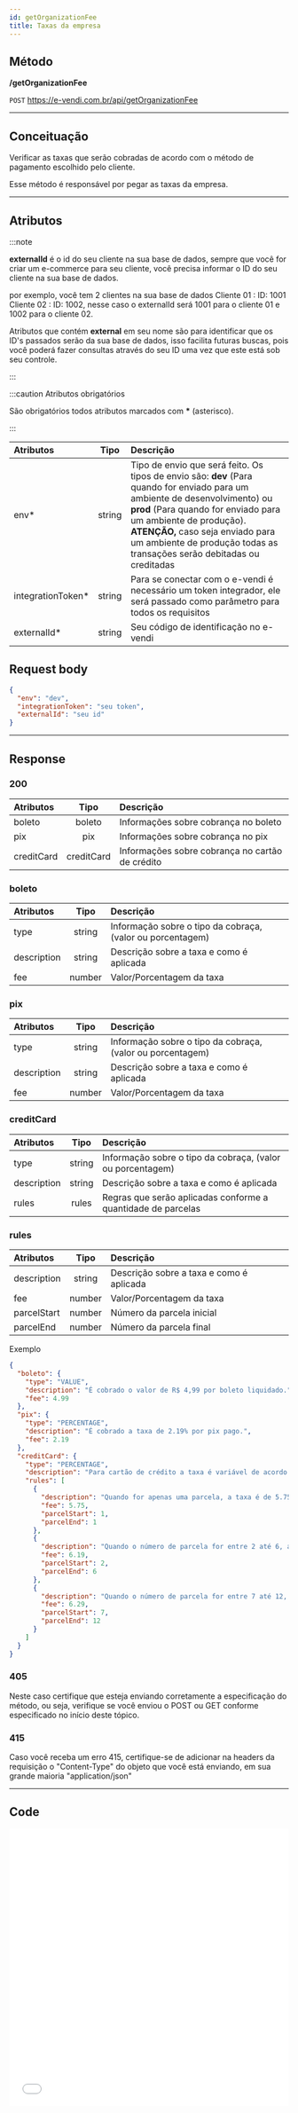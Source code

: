 ```yaml
---
id: getOrganizationFee
title: Taxas da empresa
---
```


## Método

**/getOrganizationFee**

`POST` https://e-vendi.com.br/api/getOrganizationFee

---

## Conceituação

Verificar as taxas que serão cobradas de acordo com o método de pagamento escolhido pelo cliente.

Esse método é responsável por pegar as taxas da empresa.

---

## Atributos

:::note

**externalId** é o id do seu cliente na sua base de dados, sempre que você for criar um e-commerce para seu cliente, você precisa informar o ID do seu cliente na sua base de dados.

por exemplo, você tem 2 clientes na sua base de dados Cliente 01 : ID: 1001 Cliente 02 : ID: 1002, nesse caso o externalId será 1001 para o cliente 01 e 1002 para o cliente 02.

Atributos que contém **external** em seu nome são para identificar que os ID's passados serão da sua base de dados, isso facilita futuras buscas, pois você poderá fazer consultas através do seu ID uma vez que este está sob seu controle.

:::

:::caution Atributos obrigatórios

São obrigatórios todos atributos marcados com **\*** (asterisco).

:::

| Atributos | Tipo | Descrição |
| :-- | :-: | :-- |
| env\* | string | Tipo de envio que será feito. Os tipos de envio são: **dev** (Para quando for enviado para um ambiente de desenvolvimento) ou **prod** (Para quando for enviado para um ambiente de produção). **ATENÇÃO,** caso seja enviado para um ambiente de produção todas as transações serão debitadas ou creditadas |
| integrationToken\* | string | Para se conectar com o e-vendi é necessário um token integrador, ele será passado como parâmetro para todos os requisitos |
| externalId\* | string | Seu código de identificação no e-vendi |

## Request body

```json
{
  "env": "dev",
  "integrationToken": "seu token",
  "externalId": "seu id"
}
```

---

## Response

### 200

| Atributos  |    Tipo    | Descrição                                       |
| :--------- | :--------: | :---------------------------------------------- |
| boleto     |   boleto   | Informações sobre cobrança no boleto            |
| pix        |    pix     | Informações sobre cobrança no pix               |
| creditCard | creditCard | Informações sobre cobrança no cartão de crédito |

### boleto

| Atributos | Tipo | Descrição |
| :-- | :-: | :-- |
| type | string | Informação sobre o tipo da cobraça, (valor ou porcentagem) |
| description | string | Descrição sobre a taxa e como é aplicada |
| fee | number | Valor/Porcentagem da taxa |

### pix

| Atributos | Tipo | Descrição |
| :-- | :-: | :-- |
| type | string | Informação sobre o tipo da cobraça, (valor ou porcentagem) |
| description | string | Descrição sobre a taxa e como é aplicada |
| fee | number | Valor/Porcentagem da taxa |

### creditCard

| Atributos | Tipo | Descrição |
| :-- | :-: | :-- |
| type | string | Informação sobre o tipo da cobraça, (valor ou porcentagem) |
| description | string | Descrição sobre a taxa e como é aplicada |
| rules | rules | Regras que serão aplicadas conforme a quantidade de parcelas |

### rules

| Atributos   |  Tipo  | Descrição                                |
| :---------- | :----: | :--------------------------------------- |
| description | string | Descrição sobre a taxa e como é aplicada |
| fee         | number | Valor/Porcentagem da taxa                |
| parcelStart | number | Número da parcela inicial                |
| parcelEnd   | number | Número da parcela final                  |

Exemplo

```json
{
  "boleto": {
    "type": "VALUE",
    "description": "É cobrado o valor de R$ 4,99 por boleto liquidado.",
    "fee": 4.99
  },
  "pix": {
    "type": "PERCENTAGE",
    "description": "É cobrado a taxa de 2.19% por pix pago.",
    "fee": 2.19
  },
  "creditCard": {
    "type": "PERCENTAGE",
    "description": "Para cartão de crédito a taxa é variável de acordo com o número de parcelas.",
    "rules": [
      {
        "description": "Quando for apenas uma parcela, a taxa é de 5.75%",
        "fee": 5.75,
        "parcelStart": 1,
        "parcelEnd": 1
      },
      {
        "description": "Quando o número de parcela for entre 2 até 6, a taxa é de 6.19%",
        "fee": 6.19,
        "parcelStart": 2,
        "parcelEnd": 6
      },
      {
        "description": "Quando o número de parcela for entre 7 até 12, a taxa é de 6.29%",
        "fee": 6.29,
        "parcelStart": 7,
        "parcelEnd": 12
      }
    ]
  }
}
```

### 405

Neste caso certifique que esteja enviando corretamente a especificação do método, ou seja, verifique se você enviou o POST ou GET conforme especificado no início deste tópico.

### 415

Caso você receba um erro 415, certifique-se de adicionar na headers da requisição o "Content-Type" do objeto que você está enviando, em sua grande maioria "application/json"

---

## Code

<iframe src="//api.apiembed.com/?source=https://raw.githubusercontent.com/e-vendi/e-vendi-docs/main/json-examples/getOrganizationFee.json" frameborder="0" scrolling="no" width="100%" height="500px" seamless></iframe>

